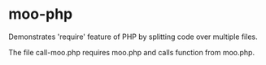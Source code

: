 # moo-php
Demonstrates 'require' feature of PHP by splitting code over multiple files.

The file call-moo.php requires moo.php and calls function from moo.php.
